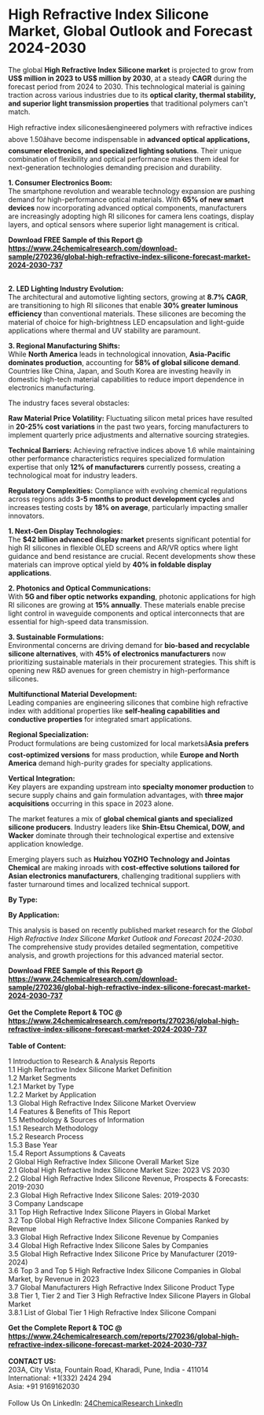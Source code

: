 <h1>High Refractive Index Silicone Market, Global Outlook and Forecast 2024-2030</h1><p>The global <strong>High Refractive Index Silicone market</strong> is projected to grow from <strong>US$ million in 2023 to US$ million by 2030</strong>, at a steady <strong>CAGR</strong> during the forecast period from 2024 to 2030. This technological material is gaining traction across various industries due to its <strong>optical clarity, thermal stability, and superior light transmission properties</strong> that traditional polymers can't match.</p><p>High refractive index siliconesâengineered polymers with refractive indices above 1.50âhave become indispensable in <strong>advanced optical applications, consumer electronics, and specialized lighting solutions</strong>. Their unique combination of flexibility and optical performance makes them ideal for next-generation technologies demanding precision and durability.</p><p><strong>1. Consumer Electronics Boom:</strong><br>
The smartphone revolution and wearable technology expansion are pushing demand for high-performance optical materials. With <strong>65% of new smart devices</strong> now incorporating advanced optical components, manufacturers are increasingly adopting high RI silicones for camera lens coatings, display layers, and optical sensors where superior light management is critical.</p><div><b>Download FREE Sample of this Report @ 
            <a href="https://www.24chemicalresearch.com/download-sample/270236/global-high-refractive-index-silicone-forecast-market-2024-2030-737">
            https://www.24chemicalresearch.com/download-sample/270236/global-high-refractive-index-silicone-forecast-market-2024-2030-737</a></b></div><br><p><strong>2. LED Lighting Industry Evolution:</strong><br>
The architectural and automotive lighting sectors, growing at <strong>8.7% CAGR</strong>, are transitioning to high RI silicones that enable <strong>30% greater luminous efficiency</strong> than conventional materials. These silicones are becoming the material of choice for high-brightness LED encapsulation and light-guide applications where thermal and UV stability are paramount.</p><p><strong>3. Regional Manufacturing Shifts:</strong><br>
While <strong>North America</strong> leads in technological innovation, <strong>Asia-Pacific dominates production</strong>, accounting for <strong>58% of global silicone demand</strong>. Countries like China, Japan, and South Korea are investing heavily in domestic high-tech material capabilities to reduce import dependence in electronics manufacturing.</p><p>The industry faces several obstacles:</p><p><strong>Raw Material Price Volatility:</strong> Fluctuating silicon metal prices have resulted in <strong>20-25% cost variations</strong> in the past two years, forcing manufacturers to implement quarterly price adjustments and alternative sourcing strategies.</p><p><strong>Technical Barriers:</strong> Achieving refractive indices above 1.6 while maintaining other performance characteristics requires specialized formulation expertise that only <strong>12% of manufacturers</strong> currently possess, creating a technological moat for industry leaders.</p><p><strong>Regulatory Complexities:</strong> Compliance with evolving chemical regulations across regions adds <strong>3-5 months to product development cycles</strong> and increases testing costs by <strong>18% on average</strong>, particularly impacting smaller innovators.</p><p><strong>1. Next-Gen Display Technologies:</strong><br>
The <strong>$42 billion advanced display market</strong> presents significant potential for high RI silicones in flexible OLED screens and AR/VR optics where light guidance and bend resistance are crucial. Recent developments show these materials can improve optical yield by <strong>40% in foldable display applications</strong>.</p><p><strong>2. Photonics and Optical Communications:</strong><br>
With <strong>5G and fiber optic networks expanding</strong>, photonic applications for high RI silicones are growing at <strong>15% annually</strong>. These materials enable precise light control in waveguide components and optical interconnects that are essential for high-speed data transmission.</p><p><strong>3. Sustainable Formulations:</strong><br>
Environmental concerns are driving demand for <strong>bio-based and recyclable silicone alternatives</strong>, with <strong>45% of electronics manufacturers</strong> now prioritizing sustainable materials in their procurement strategies. This shift is opening new R&amp;D avenues for green chemistry in high-performance silicones.</p><p><strong>Multifunctional Material Development:</strong><br>
	Leading companies are engineering silicones that combine high refractive index with additional properties like <strong>self-healing capabilities and conductive properties</strong> for integrated smart applications.</p><p><strong>Regional Specialization:</strong><br>
	Product formulations are being customized for local marketsâ<strong>Asia prefers cost-optimized versions</strong> for mass production, while <strong>Europe and North America</strong> demand high-purity grades for specialty applications.</p><p><strong>Vertical Integration:</strong><br>
	Key players are expanding upstream into <strong>specialty monomer production</strong> to secure supply chains and gain formulation advantages, with <strong>three major acquisitions</strong> occurring in this space in 2023 alone.</p><p>The market features a mix of <strong>global chemical giants and specialized silicone producers</strong>. Industry leaders like <strong>Shin-Etsu Chemical, DOW, and Wacker</strong> dominate through their technological expertise and extensive application knowledge.</p><p>Emerging players such as <strong>Huizhou YOZHO Technology and Jointas Chemical</strong> are making inroads with <strong>cost-effective solutions tailored for Asian electronics manufacturers</strong>, challenging traditional suppliers with faster turnaround times and localized technical support.</p><p><strong>By Type:</strong></p><p><strong>By Application:</strong></p><p>This analysis is based on recently published market research for the <em>Global High Refractive Index Silicone Market Outlook and Forecast 2024-2030</em>. The comprehensive study provides detailed segmentation, competitive analysis, and growth projections for this advanced material sector.</p><div><b>Download FREE Sample of this Report @ 
            <a href="https://www.24chemicalresearch.com/download-sample/270236/global-high-refractive-index-silicone-forecast-market-2024-2030-737">
            https://www.24chemicalresearch.com/download-sample/270236/global-high-refractive-index-silicone-forecast-market-2024-2030-737</a></b></div><br><div><b>Get the Complete Report & TOC @ 
            <a href="https://www.24chemicalresearch.com/reports/270236/global-high-refractive-index-silicone-forecast-market-2024-2030-737">
            https://www.24chemicalresearch.com/reports/270236/global-high-refractive-index-silicone-forecast-market-2024-2030-737</a></b></div><br>
            <b>Table of Content:</b><p>1 Introduction to Research & Analysis Reports<br />
    1.1 High Refractive Index Silicone Market Definition<br />
    1.2 Market Segments<br />
        1.2.1 Market by Type<br />
        1.2.2 Market by Application<br />
    1.3 Global High Refractive Index Silicone Market Overview<br />
    1.4 Features & Benefits of This Report<br />
    1.5 Methodology & Sources of Information<br />
        1.5.1 Research Methodology<br />
        1.5.2 Research Process<br />
        1.5.3 Base Year<br />
        1.5.4 Report Assumptions & Caveats<br />
2 Global High Refractive Index Silicone Overall Market Size<br />
    2.1 Global High Refractive Index Silicone Market Size: 2023 VS 2030<br />
    2.2 Global High Refractive Index Silicone Revenue, Prospects & Forecasts: 2019-2030<br />
    2.3 Global High Refractive Index Silicone Sales: 2019-2030<br />
3 Company Landscape<br />
    3.1 Top High Refractive Index Silicone Players in Global Market<br />
    3.2 Top Global High Refractive Index Silicone Companies Ranked by Revenue<br />
    3.3 Global High Refractive Index Silicone Revenue by Companies<br />
    3.4 Global High Refractive Index Silicone Sales by Companies<br />
    3.5 Global High Refractive Index Silicone Price by Manufacturer (2019-2024)<br />
    3.6 Top 3 and Top 5 High Refractive Index Silicone Companies in Global Market, by Revenue in 2023<br />
    3.7 Global Manufacturers High Refractive Index Silicone Product Type<br />
    3.8 Tier 1, Tier 2 and Tier 3 High Refractive Index Silicone Players in Global Market<br />
        3.8.1 List of Global Tier 1 High Refractive Index Silicone Compani</p><div><b>Get the Complete Report & TOC @ 
            <a href="https://www.24chemicalresearch.com/reports/270236/global-high-refractive-index-silicone-forecast-market-2024-2030-737">
            https://www.24chemicalresearch.com/reports/270236/global-high-refractive-index-silicone-forecast-market-2024-2030-737</a></b></div><br><b>CONTACT US:</b><br>
            203A, City Vista, Fountain Road, Kharadi, Pune, India - 411014<br>
            International: +1(332) 2424 294<br>
            Asia: +91 9169162030 <br><br>
            Follow Us On LinkedIn: <a href="https://www.linkedin.com/company/24chemicalresearch/">24ChemicalResearch LinkedIn</a>
